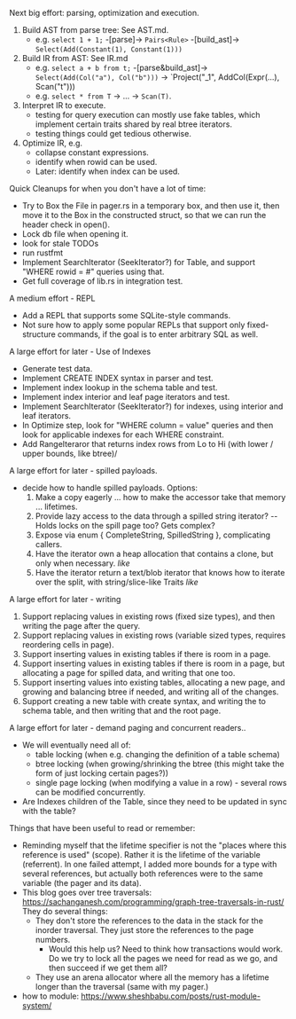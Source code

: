 Next big effort: parsing, optimization and execution.

1.  Build AST from parse tree: See AST.md.
    - e.g. `select 1 + 1;` -[parse]-> `Pairs<Rule>` -[build_ast]-> `Select(Add(Constant(1), Constant(1)))`
1.  Build IR from AST: See IR.md
    - e.g. `select a + b from t;` -[parse&build_ast]-> `Select(Add(Col("a"), Col("b")))` -> `Project("_1", AddCol(Expr(...), Scan("t")))
    - e.g. `select * from T` -> ... -> `Scan(T)`.
1.  Interpret IR to execute.
    - testing for query execution can mostly use fake tables, which implement certain traits shared by real btree iterators.
    - testing things could get tedious otherwise.
1. Optimize IR, e.g.
    - collapse constant expressions.
    - identify when rowid can be used.
    - Later: identify when index can be used.

Quick Cleanups for when you don't have a lot of time:
- Try to Box the File in pager.rs in a temporary box, and then use it, then move it to the Box in the constructed struct,
  so that we can run the header check in open().
- Lock db file when opening it.
- look for stale TODOs
- run rustfmt
- Implement SearchIterator (SeekIterator?) for Table, and support "WHERE rowid = #" queries using that.
- Get full coverage of lib.rs in integration test.

A medium effort - REPL
- Add a REPL that supports some SQLite-style commands.
- Not sure how to apply some popular REPLs that support only fixed-structure commands, if the goal is to enter arbitrary SQL as well.

A large effort for later - Use of Indexes
- Generate test data.
- Implement CREATE INDEX syntax in parser and test.
- Implement index lookup in the schema table and test.
- Implement index interior and leaf page iterators and test.
- Implement SearchIterator (SeekIterator?) for indexes, using interior and leaf iterators.
- In Optimize step, look for  "WHERE column = value" queries and then look for applicable indexes for each WHERE constraint.
- Add RangeIteraror that returns index rows from Lo to Hi (with lower / upper bounds, like btree)/

A large effort for later - spilled payloads.
- decide how to handle spilled payloads.  Options:
    1. Make a copy eagerly ... how to make the accessor take that memory ... lifetimes.
    1. Provide lazy access to the data through a spilled string iterator?  -- Holds locks on the spill page too?  Gets complex?
    1. Expose via enum { CompleteString, SpilledString }, complicating callers.
    1. Have the iterator own a heap allocation that contains a clone, but only when necessary. *like*
    1. Have the iterator return a text/blob iterator that knows how to iterate over the split, with string/slice-like Traits *like*

A large effort for later - writing
1. Support replacing values in existing rows (fixed size types), and then writing the page after the query.
1. Support replacing values in existing rows (variable sized types, requires reordering cells in page).
1. Support inserting values in existing tables if there is room in a page.
1. Support inserting values in existing tables if there is room in a page, but allocating a page for spilled data, and writing that one too.
1. Support inserting values into existing tables, allocating a new page, and growing and balancing btree if needed, and writing all of the changes.
1. Support creating a new table with create syntax, and writing the to schema table, and then writing that and the root page.

A large effort for later - demand paging and concurrent readers..
- We will eventually need all of:
    - table locking (when e.g. changing the definition of a table schema)
    - btree locking (when growing/shrinking the btree (this might take the form of just locking certain pages?))
    - single page locking (when modifying a value in a row) - several rows can be modified concurrently.
- Are Indexes children of the Table, since they need to be updated in sync with the table?

Things that have been useful to read or remember:
  - Reminding myself that the lifetime specifier is not the "places where this reference is used" (scope).
    Rather it is the lifetime of the variable (referrent).  In one failed attempt, I added more bounds for a type with several
    references, but actually both references were to the same variable (the pager and its data).
  - This blog goes over tree traversals: https://sachanganesh.com/programming/graph-tree-traversals-in-rust/
    They do several things:
    - They don't store the references to the data in the stack for the inorder traversal. 
      They just store the references to the page numbers.
      - Would this help us?  Need to think how transactions would work.  Do we try to lock all the pages we need for read as we go,
        and then succeed if we get them all?
    - They use an arena allocator where all the memory has a lifetime longer than the traversal (same with my pager.) 
  - how to module: https://www.sheshbabu.com/posts/rust-module-system/
